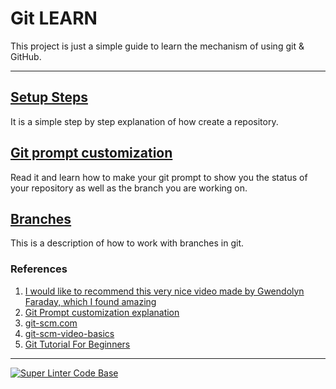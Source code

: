 # Git LEARN
This project is just a simple guide to learn the mechanism of using git & GitHub.
___
## [Setup Steps](steps.md)
It is a simple step by step explanation of how create a repository.
## [Git prompt customization](prompt.md)
Read it and learn how to make your git prompt to show you the status of
your repository as well as the branch you are working on.
## [Branches](branches.md)
This is a description of how to work with branches in git.

### References
1. [I would like to recommend this very nice video made by Gwendolyn Faraday, which I found amazing](https://www.youtube.com/watch?v=RGOj5yH7evk&ab_channel=freeCodeCamp.org)
2. [Git Prompt customization explanation](https://jon.sprig.gs/blog/post/1940)
3. [git-scm.com](https://git-scm.com/book/en/v2/Getting-Started-About-Version-Control)
4. [git-scm-video-basics](https://www.youtube.com/watch?v=SWYqp7iY_Tc)
5. [Git Tutorial For Beginners](https://www.simplilearn.com/tutorials/git-tutorial/git-tutorial-for-beginner)
___
[![Super Linter Code Base](https://github.com/jcabdi/git_learn/actions/workflows/linter.yml/badge.svg)](https://github.com/jcabdi/git_learn/actions?query=workflow%3Alinter+branch%3Amain)